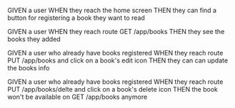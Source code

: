 GIVEN a user
WHEN they reach the home screen 
THEN they can find a button for registering a book they want to read

GIVEN a user
WHEN they reach route GET /app/books
THEN they see the books they added

GIVEN a user who already have books registered
WHEN they reach route PUT /app/books and click on a book's edit icon
THEN they can can update the books info

GIVEN a user who already have books registered
WHEN they reach route PUT /app/books/delte and click on a book's delete icon
THEN the book won't be available on GET /app/books anymore
